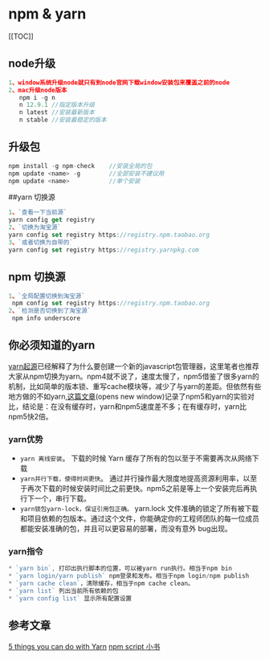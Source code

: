 #  npm & yarn  

[[TOC]]

## node升级
```js
1、window系统升级node就只有到node官网下载window安装包来覆盖之前的node
2、mac升级node版本
   npm i -g n 
   n 12.9.1 //指定版本升级
   n latest //安装最新版本
   n stable //安装最稳定的版本
```

## 升级包
```js
npm install -g npm-check    //安装全局的包
npm update <name> -g        //全部安装不建议用
npm update <name>           //单个安装
```

##yarn 切换源
```js
1、`查看一下当前源`
yarn config get registry
2、`切换为淘宝源`
yarn config set registry https://registry.npm.taobao.org
3、`或者切换为自带的`
yarn config set registry https://registry.yarnpkg.com
```

## npm 切换源
```js
1、`全局配置切换到淘宝源`
 npm config set registry https://registry.npm.taobao.org  
2、`检测是否切换到了淘宝源`
 npm info underscore
```

## 你必须知道的yarn
[yarn起源](https://code.fb.com/web/yarn-a-new-package-manager-for-javascript/)已经解释了为什么要创建一个新的javascript包管理器，这里笔者也推荐大家从npm切换为yarn。npm4就不说了，速度太慢了，npm5借鉴了很多yarn的机制，比如简单的版本锁、重写cache模块等，减少了与yarn的差距。但依然有些地方做的不如yarn,[这篇文章](https://jobs.stratsys.com/blog/posts/9244-npm5-vs-yarn-which-one-is-better)(opens new window)记录了npm5和yarn的实验对比，结论是：在没有缓存时，yarn和npm5速度差不多；在有缓存时，yarn比npm5快2倍。

###  yarn优势
+ `yarn 离线安装`。 下载的时候 Yarn 缓存了所有的包以至于不需要再次从网络下载
+ `yarn并行下载，使得时间更快`。 通过并行操作最大限度地提高资源利用率，以至于再次下载的时候安装时间比之前更快。npm5之前是等上一个安装完后再执行下一个，串行下载。
+ `yarn锁包yarn-lock，保证引用包正确。` yarn.lock 文件准确的锁定了所有被下载和项目依赖的包版本。通过这个文件，你能确定你的工程师团队的每一位成员都能安装准确的包，并且可以更容易的部署，而没有意外 bug出现。

### yarn指令
```js
* `yarn bin`, 打印出执行脚本的位置，可以被yarn run执行。相当于npm bin
* `yarn login/yarn publish` npm登录和发布。相当于npm login/npm publish
* `yarn cache clean`，清除缓存，相当于npm cache clean。
* `yarn list` 列出当前所有依赖的包
* `yarn config list` 显示所有配置设置
``` 

## 参考文章
[5 things you can do with Yarn](https://auth0.com/blog/five-things-you-can-do-with-yarn/)
[npm script 小书](https://juejin.cn/post/6844903887531409422)